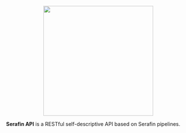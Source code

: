 <p align="center"><img src="https://serafin-labs.github.io/images/logo-serafin-with-text-1080.png" width="300"/></p>

**Serafin API** is a RESTful self-descriptive API based on Serafin pipelines.